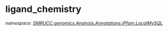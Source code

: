﻿# ligand_chemistry
_namespace: [SMRUCC.genomics.Analysis.Annotations.iPfam.LocalMySQL](./index.md)_







